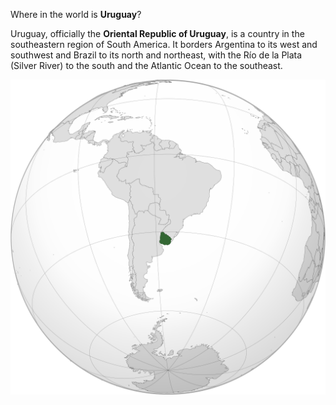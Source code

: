 Where in the world is **Uruguay**?
<!--question-->
Uruguay, officially the **Oriental Republic of Uruguay**, is a country in the southeastern region of South America. It borders Argentina to its west and southwest and Brazil to its north and northeast, with the Río de la Plata (Silver River) to the south and the Atlantic Ocean to the southeast.

![Map of Uruguay](images/URY_orthographic.svg)